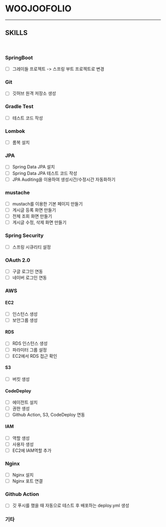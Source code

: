 # WOOJOOFOLIO

<hr/>

## SKILLS
<br/>

### SpringBoot
- [ ] 그레이들 프로젝트 -> 스프링 부트 프로젝트로 변경
### Git
- [ ] 깃허브 원격 저장소 생성
### Gradle Test
- [ ] 테스트 코드 작성
### Lombok
- [ ] 롬복 설치
### JPA
- [ ] Spring Data JPA 설치
- [ ] Spring Data JPA 테스트 코드 작성
- [ ] JPA Auditing을 이용하여 생성시간/수정시간 자동화하기
### mustache
- [ ] mustach를 이용한 기본 페이지 만들기
- [ ] 게시글 등록 화면 만들기
- [ ] 전체 조회 화면 만들기
- [ ] 게시글 수정, 삭제 화면 만들기
### Spring Security
- [ ] 스프링 시큐리티 설정
### OAuth 2.0
- [ ] 구글 로그인 연동
- [ ] 네이버 로그인 연동
### AWS
#### EC2
- [ ] 인스턴스 생성
- [ ] 보안그룹 생성
#### RDS
- [ ] RDS 인스턴스 생성
- [ ] 파라미터 그룹 설정
- [ ] EC2에서 RDS 접근 확인
#### S3
- [ ] 버킷 생성
#### CodeDeploy
- [ ] 에이전트 설치
- [ ] 권한 생성
- [ ] Github Action, S3, CodeDeploy 연동
#### IAM
- [ ] 역할 생성
- [ ] 사용자 생성
- [ ] EC2에 IAM역할 추가
### Nginx
- [ ] Nginx 설치
- [ ] Nginx 포트 연결
### Github Action
- [ ] 깃 푸시를 했을 때 자동으로 테스트 후 배포하는 deploy.yml 생성
### 기타
